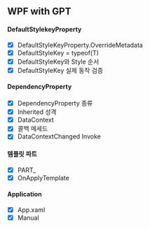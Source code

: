 ## WPF with GPT

#### DefaultStylekeyProperty
- [x] DefaultStyleKeyProperty.OverrideMetadata
- [x] DefaultStyleKey = typeof(T)  
- [x] DefaultStyleKey와 Style 순서
- [x] DefaultStyleKey 실제 동작 검증 

#### DependencyProperty
- [x] DependencyProperty 종류
- [x] Inherited 성격
- [x] DataContext
- [x] 콜백 메세드
- [x] DataContextChanged Invoke
 
#### 템플릿 파트
- [x] PART_
- [x] OnApplyTemplate

#### Application
- [x] App.xaml
- [x] Manual
